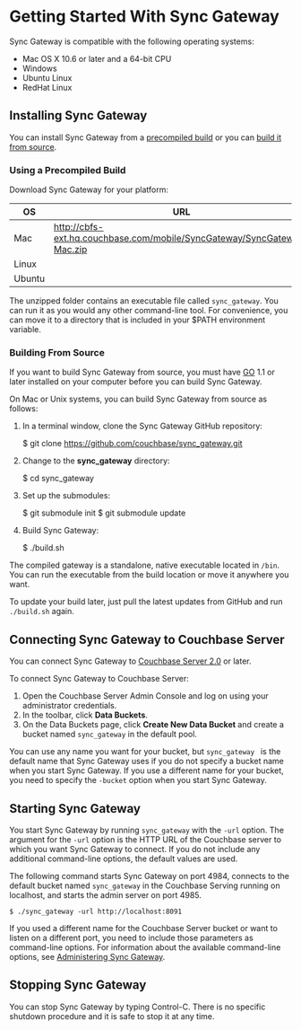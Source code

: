 # Getting Started With Sync Gateway

Sync Gateway is compatible with the following operating systems:

* Mac OS X 10.6 or later and a 64-bit CPU
* Windows
* Ubuntu Linux
* RedHat Linux


## Installing Sync Gateway
You can install Sync Gateway from a [precompiled build](#using-a-precompiled-build) or you can [build it from source](#building-from-source).


### Using a Precompiled Build

Download Sync Gateway for your platform:

|OS|URL|  
| ------	| ------	|  
|Mac | <http://cbfs-ext.hq.couchbase.com/mobile/SyncGateway/SyncGateway-Mac.zip> 
|Linux |  
|Ubuntu |  

The unzipped folder contains an executable file called `sync_gateway`. You can run it as you would any other command-line tool. For convenience, you can move it to a directory that is included in your $PATH environment variable.

### Building From Source

If you want to build Sync Gateway from source, you must have [GO](http://golang.org) 1.1 or later installed on your computer before you can build Sync Gateway. 

On Mac or Unix systems, you can build Sync Gateway from source as follows:

1. In a terminal window, clone the Sync Gateway GitHub repository:

	$ git clone https://github.com/couchbase/sync_gateway.git

2. Change to the **sync_gateway** directory:

	$ cd sync_gateway

3. Set up the submodules:

	$ git submodule init 
	$ git submodule update

4. Build Sync Gateway:

	$ ./build.sh


The compiled gateway is a standalone, native executable located in `/bin`. You can run the executable from the build location or move it anywhere you want.

To update your build later, just pull the latest updates from GitHub and run `./build.sh` again.


## Connecting Sync Gateway to Couchbase Server

You can connect Sync Gateway to [Couchbase Server 2.0](http://www.couchbase.com/couchbase-server/overview) or later.

To connect Sync Gateway to Couchbase Server:

1. Open the Couchbase Server Admin Console and log on using your administrator credentials.
2. In the toolbar, click **Data Buckets**.
3. On the Data Buckets page, click **Create New Data Bucket** and create a bucket named `sync_gateway` in the default pool.

You can use any name you want for your bucket, but `sync_gateway ` is the default name that Sync Gateway uses if you do not specify a bucket name when you start Sync Gateway. If you use a different name for your bucket, you need to specify the `-bucket` option when you start Sync Gateway.


## Starting Sync Gateway

You start Sync Gateway by running `sync_gateway` with the  `-url` option. The argument for the `-url` option is the HTTP URL of the Couchbase server to which you want Sync Gateway to connect. If you do not include any additional command-line options, the default values are used. 

The following command starts Sync Gateway on port 4984, connects to the default bucket named  `sync_gateway` in the Couchbase Serving running on localhost, and starts the admin server on port 4985. 

```
$ ./sync_gateway -url http://localhost:8091
```

If you used a different name for the Couchbase Server bucket or want to listen on a different port, you need to include those parameters as command-line options. For information about the available command-line options, see [Administering Sync Gateway](#administering-sync-gateway).


## Stopping Sync Gateway

You can stop Sync Gateway by typing Control-C. There is no specific shutdown procedure and it is safe to stop it at any time.

[COUCHBASE_LITE]: https://github.com/couchbase/couchbase-lite-ios
[TOUCHDB]: https://github.com/couchbaselabs/TouchDB-iOS
[COUCHDB]: http://couchdb.apache.org
[COUCHDB_API]: http://wiki.apache.org/couchdb/Complete_HTTP_API_Reference
[COUCHBASE_SERVER]: http://www.couchbase.com/couchbase-server/overview
[WALRUS]: https://github.com/couchbaselabs/walrus
[HTTPIE]: http://httpie.org
[MAILING_LIST]: https://groups.google.com/forum/?fromgroups#!forum/mobile-couchbase
[ISSUE_TRACKER]: https://github.com/couchbaselabs/sync_gateway/issues?state=open
[MAC_STABLE_BUILD]: http://cbfs-ext.hq.couchbase.com/mobile/SyncGateway/SyncGateway-Mac.zip
[GO_PLATFORMS]: http://golang.org/doc/install#requirements




